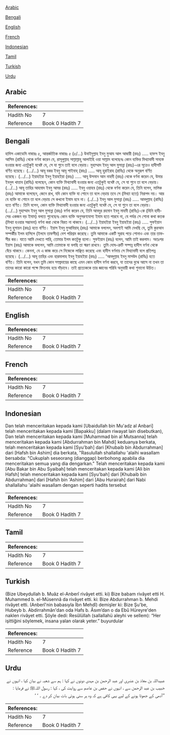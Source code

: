 [Arabic](#arabic)

[Bengali](#bengali)

[English](#english)

[French](#french)

[Indonesian](#indonesian)

[Tamil](#tamil)

[Turkish](#turkish)

[Urdu](#urdu)

## Arabic


<div dir="rtl" lang="ar" style={{fontSize:'larger',backgroundColor:'#f8f9fa',padding:20}}>

</div>
<div style={{backgroundColor:'#f8f9fa',padding:20, marginBottom: 10}}><table> <thead> <tr> <th>References:</th> <th></th> </tr> </thead> <tbody><tr><td>Hadith No</td><td>7</td></tr><tr><td>Reference</td><td>Book 0 Hadith 7</td></tr></tbody></table></div>

## Bengali


<div dir="ltr" lang="bn" style={{fontSize:'larger',backgroundColor:'#f8f9fa',padding:20}}>
হাদিস একাডেমি নাম্বারঃ ৫, আন্তর্জাতিক নাম্বারঃ ৫ (৫/...) উবাইদুল্লাহ ইবনু মুআয আল আম্বারী (রহঃ) ..... হাফস ইবনু আসিম (রাযিঃ) থেকে বর্ণনা করেন যে, রাসূলুল্লাহ সাল্লাল্লাহু আলাইহি ওয়া সাল্লাম বলেছেনঃ কোন ব্যক্তির মিথ্যাবাদী সাব্যস্ত হওয়ার জন্য এতটুকুই যথেষ্ট যে, সে যা শুনে তাই বলে বেড়ায়। মুহাম্মাদ ইবনু আল মুসান্না (রহঃ)-এর সূত্রেও হাদীসটি বর্ণিত হয়েছে। (.../...) আবূ বকর ইবনু আবূ শাইবাহ্ (রহঃ) ..... আবূ হুরাইরাহ (রাযিঃ) থেকে অনুরূপ বর্ণিত হয়েছে। (.../...) ইয়াহইয়া ইবনু ইয়াহইয়া (রহঃ) ..... আবূ উসমান আন নাহদী (রহঃ) থেকে বর্ণনা করেন যে, উমার ইবনুল খাত্তাব (রাযিঃ) বলেছেন, কোন ব্যক্তি মিথ্যাবাদী হওয়ার জন্য এতটুকুই যথেষ্ট যে, সে যা শুনে তা বলে বেড়ায়। (.../...) আবূ তাহির আহমাদ ইবনু আমর (রহঃ) ..... ইবনু ওয়াহব (রহঃ) থেকে বর্ণনা করেন যে, তিনি বলেন, মালিক (রহঃ) আমাকে বলেছেন, জেনে রাখ, যদি কোন ব্যক্তি যা শোনে তা বলে বেড়ায় তবে সে (মিথ্যা হতে) নিরাপদ নয়। আর যে ব্যক্তি যা শোনে তা বলে বেড়ায় সে কখনো ইমাম হবে না। (../...) ইবনু আল মুসান্না (রহঃ) ..... আবদুল্লাহ (রাযিঃ) হতে বর্ণিত। তিনি বলেন, কোন ব্যক্তি মিথ্যাবাদী হওয়ার জন্য এতটুকুই যথেষ্ট যে, সে যা শুনে তা বলে বেড়ায়। (.../...) মুহাম্মাদ ইবনু আল মুসান্না (রহঃ) বর্ণনা করেন যে, তিনি আবদুর রহমান ইবনু মাহদী (রাযিঃ)-কে (যিনি হাদীসের একজন বড় ইমাম) বলতে শুনেছেনঃ কোন ব্যক্তি অনুসরণযোগ্য ইমাম হতে পারবে না, যে পর্যন্ত সে শোনা কথা কতক (মিথ্যা হওয়ার সম্ভাবনা) বর্ণনা করা থেকে বিরত না থাকবে। (.../...) ইয়াহইয়া ইবনু ইয়াহইয়া (রহঃ) ..... সুফইয়ান ইবনু হুসায়ন (রহঃ) হতে বর্ণিত। ইয়াস ইবনু মুআবিয়াহ্ (রহঃ) আমাকে বললেন, অবশ্যই আমি দেখছি যে, তুমি কুরআন সম্পৰ্কীয় ইলম হাসিলে (ইলমে তাফসীর) বেশ পরিশ্রম করেছে। তুমি আমাকে একটি সূরাহ পড়ে শোনাও এবং তার তাফসীর কর। যাতে আমি দেখতে পারি, তোমার ইলম কতটুকু হলো। সুফইয়ান (রহঃ) বলেন, আমি তাই করলাম। অতঃপর ইয়াস (রহঃ) আমাকে বললেন, আমি তোমাকে যা বলছি তা স্মরণ রাখবে। তুমি দোষ-ত্রুটি সম্পন্ন হাদীস বর্ণনা থেকে বেঁচে থাকবে। কেননা, যে এ কাজ করে সে নিজেকে লাঞ্ছিত করেছে এবং হাদীস বর্ণনায় সে মিথ্যাবাদী বলে প্রতিপন্ন হয়েছে। (.../...) আবূ তাহির এবং হারমালাহ ইবনু ইয়াহইয়া (রহঃ) ..... 'আবদুল্লাহ ইবনু মাসউদ (রাযিঃ) হতে বর্ণিত। তিনি বলেন, যখন তুমি কোন সম্প্রদায়ের কাছে এমন কোন হাদীস বর্ণনা করবে, যা তাদের বুঝে আসে না তখন তা তাদের কারো কারো পক্ষে ফিতনাহ হয়ে দাঁড়াবে। তাই প্রত্যেককে তার জ্ঞানের পরিধি অনুযায়ী কথা শুনানো উচিত।
</div>
<div style={{backgroundColor:'#f8f9fa',padding:20, marginBottom: 10}}><table> <thead> <tr> <th>References:</th> <th></th> </tr> </thead> <tbody><tr><td>Hadith No</td><td>7</td></tr><tr><td>Reference</td><td>Book 0 Hadith 7</td></tr></tbody></table></div>

## English


<div dir="ltr" lang="en" style={{fontSize:'larger',backgroundColor:'#f8f9fa',padding:20}}>

</div>
<div style={{backgroundColor:'#f8f9fa',padding:20, marginBottom: 10}}><table> <thead> <tr> <th>References:</th> <th></th> </tr> </thead> <tbody><tr><td>Hadith No</td><td>7</td></tr><tr><td>Reference</td><td>Book 0 Hadith 7</td></tr></tbody></table></div>

## French


<div dir="ltr" lang="fr" style={{fontSize:'larger',backgroundColor:'#f8f9fa',padding:20}}>

</div>
<div style={{backgroundColor:'#f8f9fa',padding:20, marginBottom: 10}}><table> <thead> <tr> <th>References:</th> <th></th> </tr> </thead> <tbody><tr><td>Hadith No</td><td>7</td></tr><tr><td>Reference</td><td>Book 0 Hadith 7</td></tr></tbody></table></div>

## Indonesian


<div dir="ltr" lang="id" style={{fontSize:'larger',backgroundColor:'#f8f9fa',padding:20}}>
Dan telah menceritakan kepada kami [Ubaidullah bin Mu'adz al Anbari] telah menceritakan kepada kami [Bapakku] (dalam riwayat lain disebutkan), Dan telah menceritakan kepada kami [Muhammad bin al Mutsanna] telah menceritakan kepada kami [Abdurrahman bin Mahdi] keduanya berkata, telah menceritakan kepada kami [Syu'bah] dari [Khubaib bin Abdurrahman] dari [Hafsh bin Ashim] dia berkata, "Rasulullah shallallahu 'alaihi wasallam bersabda: "Cukuplah seseorang (dianggap) berbohong apabila dia menceritakan semua yang dia dengarkan." Telah menceritakan kepada kami [Abu Bakar bin Abu Syaibah] telah menceritakan kepada kami [Ali bin Hafsh] telah menceritakan kepada kami [Syu'bah] dari [Khubaib bin Abdurrahman] dari [Hafsh bin 'Ashim] dari [Abu Hurairah] dari Nabi shallallahu 'alaihi wasallam dengan seperti hadits tersebut
</div>
<div style={{backgroundColor:'#f8f9fa',padding:20, marginBottom: 10}}><table> <thead> <tr> <th>References:</th> <th></th> </tr> </thead> <tbody><tr><td>Hadith No</td><td>7</td></tr><tr><td>Reference</td><td>Book 0 Hadith 7</td></tr></tbody></table></div>

## Tamil


<div dir="ltr" lang="ta" style={{fontSize:'larger',backgroundColor:'#f8f9fa',padding:20}}>

</div>
<div style={{backgroundColor:'#f8f9fa',padding:20, marginBottom: 10}}><table> <thead> <tr> <th>References:</th> <th></th> </tr> </thead> <tbody><tr><td>Hadith No</td><td>7</td></tr><tr><td>Reference</td><td>Book 0 Hadith 7</td></tr></tbody></table></div>

## Turkish


<div dir="ltr" lang="tr" style={{fontSize:'larger',backgroundColor:'#f8f9fa',padding:20}}>
(Bize Ubeydullah b. Muâz el-Anberî rivâyet etti. ki) Bize babam rivâyet etti H. Muhammed b. el-Müsennâ da rivâyet etti. ki: Bize Abdurrahman b. Mehdi rivâyet etti. (Anberî'nin babasıyla İbn Mehdî) demişler ki: Bize Şu'be, Hubeyb b. Abdirrahmân'dan oda Hafs b. Âsım’dan o da Ebû Hüreyre'den naklen rivâyet etti. Şöyle dedi: Resûlüllah (sallallahü aleyhi ve sellem): “Her işittiğini söylemek, insana yalan olarak yeter.” buyurdular
</div>
<div style={{backgroundColor:'#f8f9fa',padding:20, marginBottom: 10}}><table> <thead> <tr> <th>References:</th> <th></th> </tr> </thead> <tbody><tr><td>Hadith No</td><td>7</td></tr><tr><td>Reference</td><td>Book 0 Hadith 7</td></tr></tbody></table></div>

## Urdu


<div dir="rtl" lang="ur" style={{fontSize:'larger',backgroundColor:'#f8f9fa',padding:20}}>
عبیداللہ بن معاذ بن عنبری اور عبد الرحمن بن مہدی دونوں نے کہا : ہم سے شعبہ نے بیان کیا ، انہوں نے خبیب بن عبد الرحمن سے ، انہوں نے حفص بن عاصم سے روایت کی ، کہا : رسول اللہﷺ نے فرمایا : ’’آدمی کے جھوٹا ہونے کے لیے یہی کافی ہے کہ وہ ہر سنی ہوئی بات بیان کر دے ۔ ‘ ‘
</div>
<div style={{backgroundColor:'#f8f9fa',padding:20, marginBottom: 10}}><table> <thead> <tr> <th>References:</th> <th></th> </tr> </thead> <tbody><tr><td>Hadith No</td><td>7</td></tr><tr><td>Reference</td><td>Book 0 Hadith 7</td></tr></tbody></table></div>
